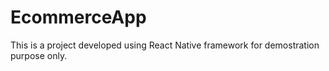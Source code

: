 # EcommerceApp

This is a project developed using React Native framework for demostration purpose only.
